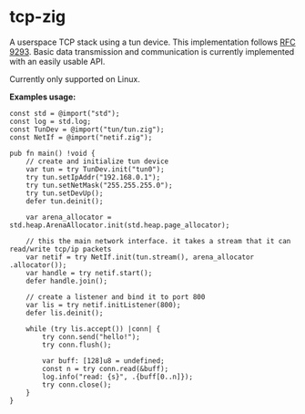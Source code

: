 # tcp-zig

A userspace TCP stack using a tun device. This implementation follows [RFC 9293](https://datatracker.ietf.org/doc/html/rfc9293). Basic data transmission and communication is currently implemented with an easily usable API.

Currently only supported on Linux.

**Examples usage:**

```zig 
const std = @import("std");
const log = std.log;
const TunDev = @import("tun/tun.zig");
const NetIf = @import("netif.zig");

pub fn main() !void {
    // create and initialize tun device
    var tun = try TunDev.init("tun0");
    try tun.setIpAddr("192.168.0.1");
    try tun.setNetMask("255.255.255.0");
    try tun.setDevUp();
    defer tun.deinit();

    var arena_allocator = std.heap.ArenaAllocator.init(std.heap.page_allocator);

    // this the main network interface. it takes a stream that it can read/write tcp/ip packets
    var netif = try NetIf.init(tun.stream(), arena_allocator .allocator());
    var handle = try netif.start();
    defer handle.join();

    // create a listener and bind it to port 800
    var lis = try netif.initListener(800);
    defer lis.deinit();

    while (try lis.accept()) |conn| {
        try conn.send("hello!");
        try conn.flush();

        var buff: [128]u8 = undefined;
        const n = try conn.read(&buff);
        log.info("read: {s}", .{buff[0..n]});
        try conn.close();
    }
}
```
